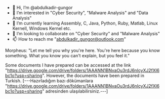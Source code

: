 - 👋 Hi, I’m @abdulkadir-gungor
- 👀 I’m interested in "Cyber Security", "Malware Analysis" and "Data Analysis"
- 🌱 I’m currently learning Assembly, C, Java, Python, Ruby, Matlab, Linux Kernell, Windows Kernel etc.
- 💞️ I’m looking to collaborate on "Cyber Security" and "Malware Analysis"
- 📫 How to reach me "abdulkadir_gungor@outlook.com"


Morpheus: "Let me tell you why you're here. You're here because you know something. What you know you can't explain, but you feel it."


Some documents I have prepared can be accessed at the link "https://drive.google.com/drive/folders/1AAANN1BNvaOu3rdJ6nIcyXJ2fXl6bc1o?usp=sharing". However, the documents have been prepared in Turkish. [---Hazırladığım bazı dökümanlara "https://drive.google.com/drive/folders/1AAANN1BNvaOu3rdJ6nIcyXJ2fXl6bc1o?usp=sharing" adresinden ulaşılabilirsiniz.---]


<!---
abdulkadir-gungor/abdulkadir-gungor is a ✨ special ✨ repository because its `README.md` (this file) appears on your GitHub profile.
You can click the Preview link to take a look at your changes.
--->
